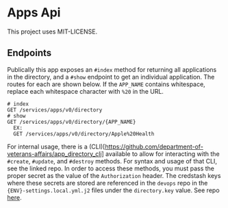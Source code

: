 # Apps Api

This project uses MIT-LICENSE.

## Endpoints
Publically this app exposes an `#index` method for returning all applications in the directory, and a `#show` endpoint to get an individual application. The routes for each are shown below. If the `APP_NAME` contains whitespace, replace each whitespace character with `%20` in the URL.

```
# index
GET /services/apps/v0/directory
# show
GET /services/apps/v0/directory/{APP_NAME}
  EX:
  GET /services/apps/v0/directory/Apple%20Health

```

For internal usage, there is a (CLI)[https://github.com/department-of-veterans-affairs/app_directory_cli] available to allow for interacting with the `#create`, `#update`, and `#destroy` methods. For syntax and usage of that CLI, see the linked repo.
In order to access these methods, you must pass the proper secret as the value of the `Authorization` header. The credstash keys where these secrets are stored are referenced in the `devops` repo in the `{ENV}-settings.local.yml.j2` files under the `directory.key` value. See repo [here](https://github.com/department-of-veterans-affairs/devops/tree/master/ansible/deployment/config/vets-api).

